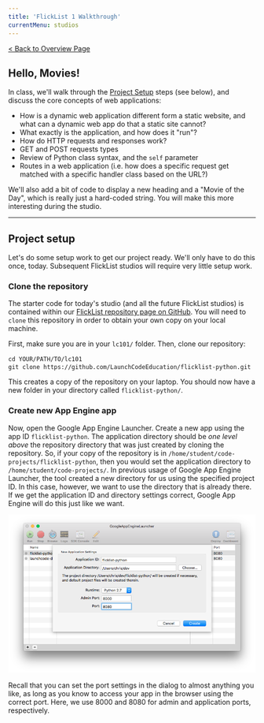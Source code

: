 ```yaml
---
title: 'FlickList 1 Walkthrough'
currentMenu: studios
---
```


[< Back to Overview Page](..)

## Hello, Movies!

In class, we'll walk through the [Project Setup](#project-setup) steps (see below), and discuss the core concepts of web applications:
* How is a dynamic web application different form a static website, and what can a dynamic web app do that a static site cannot?
* What exactly is the application, and how does it "run"?
* How do HTTP requests and responses work?
* GET and POST requests types
* Review of Python class syntax, and the `self` parameter
* Routes in a web application (i.e. how does a specific request get matched with a specific handler class based on the URL?)

We'll also add a bit of code to display a new heading and a "Movie of the Day", which is really just a hard-coded string. You will make this more interesting during the studio.

---

## Project setup

Let's do some setup work to get our project ready. We'll only have to do this once, today. Subsequent FlickList studios will require very little setup work.

### Clone the repository

The starter code for today's studio (and all the future FlickList studios) is contained within our [FlickList repository page on GitHub](https://github.com/LaunchCodeEducation/flicklist-python). You will need to `clone` this repository in order to obtain your own copy on your local machine.

First, make sure you are in your `lc101/` folder. Then, clone our repository:

```nohighlight
cd YOUR/PATH/TO/lc101
git clone https://github.com/LaunchCodeEducation/flicklist-python.git
```

This creates a copy of the repository on your laptop. You should now have a new folder in your directory called `flicklist-python/`.

### Create new App Engine app

Now, open the Google App Engine Launcher. Create a new app using the app ID `flicklist-python`. The application directory should be *one level above* the repository directory that was just created by cloning the repository. So, if your copy of the repository is in `/home/student/code-projects/flicklist-python`, then you would set the application directory to `/home/student/code-projects/`. In previous usage of Google App Engine Launcher, the tool created a new directory for us using the specified project ID. In this case, however, we want to use the directory that is already there. If we get the application ID and directory settings correct, Google App Engine will do this just like we want.

![flicklist-python in GAE](../images/flicklist-gae.png)

Recall that you can set the port settings in the dialog to almost anything you like, as long as you know to access your app in the browser using the correct port. Here, we use 8000 and 8080 for admin and application ports, respectively.


[get-the-code]: ../getting-the-code/
